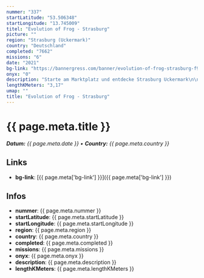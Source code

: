 ```yaml
---
nummer: "337"
startLatitude: "53.506348"
startLongitude: "13.745009"
titel: "Evolution of Frog - Strasburg"
picture: ""
region: "Strasburg (Uckermark)"
country: "Deutschland"
completed: "7662"
missions: "6"
date: "2021"
bg-link: "https://bannergress.com/banner/evolution-of-frog-strasburg-f93f"
onyx: "0"
description: "Starte am Marktplatz und entdecke Strasburg Uckermark\n\nGeht am 08.11.2021 offline"
lengthKMeters: "3,17"
umap: ""
title: "Evolution of Frog - Strasburg"
---
```


# {{ page.meta.title }}
_**Datum:** {{ page.meta.date }} • **Country:** {{ page.meta.country }}_

## Links
- **bg-link**: [{{ page.meta['bg-link'] }}]({{ page.meta['bg-link'] }})

## Infos
- **nummer**: {{ page.meta.nummer }}
- **startLatitude**: {{ page.meta.startLatitude }}
- **startLongitude**: {{ page.meta.startLongitude }}
- **region**: {{ page.meta.region }}
- **country**: {{ page.meta.country }}
- **completed**: {{ page.meta.completed }}
- **missions**: {{ page.meta.missions }}
- **onyx**: {{ page.meta.onyx }}
- **description**: {{ page.meta.description }}
- **lengthKMeters**: {{ page.meta.lengthKMeters }}

